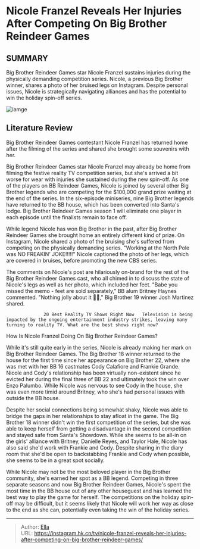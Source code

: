 # Nicole Franzel Reveals Her Injuries After Competing On Big Brother Reindeer Games


## SUMMARY 



  Big Brother Reindeer Games star Nicole Franzel sustains injuries during the physically demanding competition series.   Nicole, a previous Big Brother winner, shares a photo of her bruised legs on Instagram.   Despite personal issues, Nicole is strategically navigating alliances and has the potential to win the holiday spin-off series.  

![iamge](https://static1.srcdn.com/wordpress/wp-content/uploads/2023/12/nicole-franzel-reveals-her-injuries-after-competing-on-big-brother-reindeer-games.jpg)

## Literature Review
Big Brother Reindeer Games contestant Nicole Franzel has returned home after the filming of the series and shared she brought some souvenirs with her.




Big Brother Reindeer Games star Nicole Franzel may already be home from filming the festive reality TV competition series, but she&#39;s arrived a bit worse for wear with injuries she sustained during the new spin-off. As one of the players on BB Reindeer Games, Nicole is joined by several other Big Brother legends who are competing for the $100,000 grand prize waiting at the end of the series. In the six-episode miniseries, nine Big Brother legends have returned to the BB house, which has been converted into Santa&#39;s lodge. Big Brother Reindeer Games season 1 will eliminate one player in each episode until the finalists remain to face off.




While legend Nicole has won Big Brother in the past, after Big Brother Reindeer Games she brought home an entirely different kind of prize. On Instagram, Nicole shared a photo of the bruising she&#39;s suffered from competing on the physically demanding series. &#34;Working at the North Pole was NO FREAKIN’ JOKE!!!!!&#34; Nicole captioned the photo of her legs, which are covered in bruises, before promoting the new CBS series.


 

The comments on Nicole&#39;s post are hilariously on-brand for the rest of the Big Brother Reindeer Games cast, who all chimed in to discuss the state of Nicole&#39;s legs as well as her photo, which included her feet. &#34;Babe you missed the memo - feet are sold separately,&#34; BB alum Britney Haynes commented. &#34;Nothing jolly about it 🤕🤣,&#34; Big Brother 19 winner Josh Martinez shared.




                  20 Best Reality TV Shows Right Now   Television is being impacted by the ongoing entertainment industry strikes, leaving many turning to reality TV. What are the best shows right now?    


 How Is Nicole Franzel Doing On Big Brother Reindeer Games? 
          

While it&#39;s still quite early in the series, Nicole is already making her mark on Big Brother Reindeer Games. The Big Brother 18 winner returned to the house for the first time since her appearance on Big Brother 22, where she was met with her BB 16 castmates Cody Calafiore and Frankie Grande. Nicole and Cody&#39;s relationship has been virtually non-existent since he evicted her during the final three of BB 22 and ultimately took the win over Enzo Palumbo. While Nicole was nervous to see Cody in the house, she was even more timid around Britney, who she&#39;s had personal issues with outside the BB house.





 

Despite her social connections being somewhat shaky, Nicole was able to bridge the gaps in her relationships to stay afloat in the game. The Big Brother 18 winner didn&#39;t win the first competition of the series, but she was able to keep herself from getting a disadvantage in the second competition and stayed safe from Santa&#39;s Showdown. While she seems to be all-in on the girls&#39; alliance with Britney, Danielle Reyes, and Taylor Hale, Nicole has also said she&#39;d work with Frankie and Cody. Despite sharing in the diary room that she&#39;d be open to backstabbing Frankie and Cody when possible, she seems to be in a great spot socially.

While Nicole may not be the most beloved player in the Big Brother community, she&#39;s earned her spot as a BB legend. Competing in three separate seasons and now Big Brother Reindeer Games, Nicole&#39;s spent the most time in the BB house out of any other houseguest and has learned the best way to play the game for herself. The competitions on the holiday spin-off may be difficult, but it seems likely that Nicole will work her way as close to the end as she can, potentially even taking the win of the holiday series.






---

> Author: [Ella](https://instagram.hk.cn/)  
> URL: https://instagram.hk.cn/tv/nicole-franzel-reveals-her-injuries-after-competing-on-big-brother-reindeer-games/  


